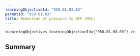 ```yaml
---
learningObjectiveId: "050.01.03.03"
parentId: "050.01.03"
title: Reduction of pressure to QFF (MSL)
---
```


```tsx eval
<LearningObjectives learningObjectiveId={"050.01.03.03"} />
```

## Summary
